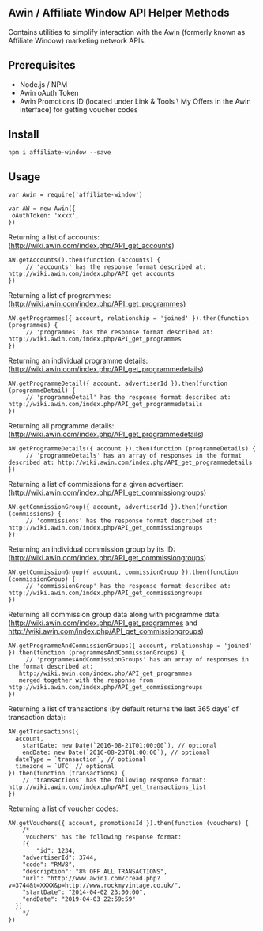 Awin / Affiliate Window API Helper Methods
-----------------------------------

Contains utilities to simplify interaction with the Awin (formerly known as Affiliate Window) marketing network APIs.

## Prerequisites

 - Node.js / NPM
 - Awin oAuth Token
 - Awin Promotions ID (located under Link & Tools \ My Offers in the Awin interface) for getting voucher codes

## Install

```
npm i affiliate-window --save
```

## Usage

```
var Awin = require('affiliate-window')

var AW = new Awin({
 oAuthToken: 'xxxx',
})
```

Returning a list of accounts: (http://wiki.awin.com/index.php/API_get_accounts)
```
AW.getAccounts().then(function (accounts) {
	 // 'accounts' has the response format described at: http://wiki.awin.com/index.php/API_get_accounts
})
```

Returning a list of programmes: (http://wiki.awin.com/index.php/API_get_programmes)
```
AW.getProgrammes({ account, relationship = 'joined' }).then(function (programmes) {
	 // 'programmes' has the response format described at: http://wiki.awin.com/index.php/API_get_programmes
})
```

Returning an individual programme details: (http://wiki.awin.com/index.php/API_get_programmedetails)
```
AW.getProgrammeDetail({ account, advertiserId }).then(function (programmeDetail) {
	 // 'programmeDetail' has the response format described at: http://wiki.awin.com/index.php/API_get_programmedetails
})
```

Returning all programme details: (http://wiki.awin.com/index.php/API_get_programmedetails)
```
AW.getProgrammeDetails({ account }).then(function (programmeDetails) {
	 // 'programmeDetails' has an array of responses in the format described at: http://wiki.awin.com/index.php/API_get_programmedetails
})
```

Returning a list of commissions for a given advertiser: (http://wiki.awin.com/index.php/API_get_commissiongroups)
```
AW.getCommissionGroup({ account, advertiserId }).then(function (commissions) {
	 // 'commissions' has the response format described at: http://wiki.awin.com/index.php/API_get_commissiongroups
})
```

Returning an individual commission group by its ID: (http://wiki.awin.com/index.php/API_get_commissiongroups)
```
AW.getCommissionGroup({ account, commissionGroup }).then(function (commissionGroup) {
	 // 'commissionGroup' has the response format described at: http://wiki.awin.com/index.php/API_get_commissiongroups
})
```

Returning all commission group data along with programme data: (http://wiki.awin.com/index.php/API_get_programmes and http://wiki.awin.com/index.php/API_get_commissiongroups)
```
AW.getProgrammeAndCommissionGroups({ account, relationship = 'joined' }).then(function (programmesAndCommissionGroups) {
	 // 'programmesAndCommissionGroups' has an array of responses in the format described at:
   http://wiki.awin.com/index.php/API_get_programmes
   merged together with the response from  http://wiki.awin.com/index.php/API_get_commissiongroups
})
```

Returning a list of transactions (by default returns the last 365 days' of transaction data):
```
AW.getTransactions({
  account,
	startDate: new Date(`2016-08-21T01:00:00`), // optional
	endDate: new Date(`2016-08-23T01:00:00`), // optional
  dateType = `transaction`, // optional
  timezone = `UTC` // optional
}).then(function (transactions) {
	// 'transactions' has the following response format: http://wiki.awin.com/index.php/API_get_transactions_list
})
```

Returning a list of voucher codes:
```
AW.getVouchers({ account, promotionsId }).then(function (vouchers) {
	/*
	'vouchers' has the following response format:
	[{
		"id": 1234,
    "advertiserId": 3744,
    "code": "RMV8",
    "description": "8% OFF ALL TRANSACTIONS",
    "url": "http://www.awin1.com/cread.php?v=3744&t=XXXX&p=http://www.rockmyvintage.co.uk/",
    "startDate": "2014-04-02 23:00:00",
    "endDate": "2019-04-03 22:59:59"
  }]
	*/
})
```
